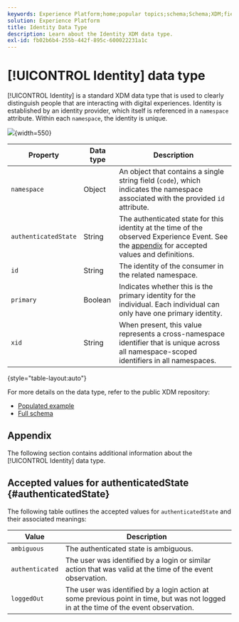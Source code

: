 ```yaml
---
keywords: Experience Platform;home;popular topics;schema;Schema;XDM;fields;schemas;Schemas;identity;datatype;data-type;data type;
solution: Experience Platform
title: Identity Data Type
description: Learn about the Identity XDM data type.
exl-id: fb02b6b4-255b-442f-895c-600022231a1c
---
```

# [!UICONTROL Identity] data type

[!UICONTROL Identity] is a standard XDM data type that is used to clearly distinguish people that are interacting with digital experiences. Identity is established by an identity provider, which itself is referenced in a `namespace` attribute. Within each `namespace`, the identity is unique.

![](../images/data-types/identity.png){width=550}

| Property | Data type | Description |
| --- | --- | --- |
| `namespace` | Object | An object that contains a single string field (`code`), which indicates the namespace associated with the provided `id` attribute. |
| `authenticatedState` | String | The authenticated state for this identity at the time of the observed Experience Event. See the [appendix](#authenticatedState) for accepted values and definitions. |
| `id` | String | The identity of the consumer in the related namespace. |
| `primary` | Boolean | Indicates whether this is the primary identity for the individual. Each individual can only have one primary identity. |
| `xid` | String | When present, this value represents a cross-namespace identifier that is unique across all namespace-scoped identifiers in all namespaces. |

{style="table-layout:auto"}

For more details on the data type, refer to the public XDM repository:

* [Populated example](https://github.com/adobe/xdm/blob/master/components/datatypes/identity.example.1.json)
* [Full schema](https://github.com/adobe/xdm/blob/master/components/datatypes/identity.schema.json)

## Appendix

The following section contains additional information about the [!UICONTROL Identity] data type.

## Accepted values for authenticatedState {#authenticatedState}

The following table outlines the accepted values for `authenticatedState` and their associated meanings:

| Value | Description |
| --- | --- |
| `ambiguous` | The authenticated state is ambiguous. |
| `authenticated` | The user was identified by a login or similar action that was valid at the time of the event observation. |
| `loggedOut` | The user was identified by a login action at some previous point in time, but was not logged in at the time of the event observation. |
